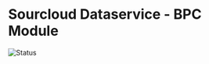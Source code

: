 # Sourcloud Dataservice - BPC Module

![Status](https://github.com/srcld/dataservice-extjs/actions/workflows/node.js.yml/badge.svg)
